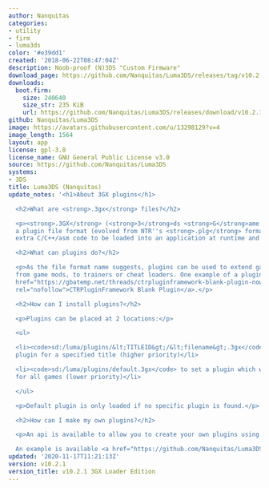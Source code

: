 ```yaml
---
author: Nanquitas
categories:
- utility
- firm
- luma3ds
color: '#e39dd1'
created: '2018-06-22T08:47:04Z'
description: Noob-proof (N)3DS "Custom Firmware"
download_page: https://github.com/Nanquitas/Luma3DS/releases/tag/v10.2.1
downloads:
  boot.firm:
    size: 240640
    size_str: 235 KiB
    url: https://github.com/Nanquitas/Luma3DS/releases/download/v10.2.1/boot.firm
github: Nanquitas/Luma3DS
image: https://avatars.githubusercontent.com/u/13298129?v=4
image_length: 1564
layout: app
license: gpl-3.0
license_name: GNU General Public License v3.0
source: https://github.com/Nanquitas/Luma3DS
systems:
- 3DS
title: Luma3DS (Nanquitas)
update_notes: '<h1>About 3GX plugins</h1>

  <h2>What are <strong>.3gx</strong> files?</h2>

  <p><strong>.3GX</strong> (<strong>3</strong>ds <strong>G</strong>ame e<strong>X</strong>tension)  is
  a plugin file format (evolved from NTR''s <strong>.plg</strong> format) which allows
  extra C/C++/asm code to be loaded into an application at runtime and then executed.</p>

  <h2>What can plugins do?</h2>

  <p>As the file format name suggests, plugins can be used to extend game functionality,
  from game mods, to trainers or cheat loaders. One example of a plugin is the <a
  href="https://gbatemp.net/threads/ctrpluginframework-blank-plugin-now-with-action-replay.487729/"
  rel="nofollow">CTRPluginFramework Blank Plugin</a>.</p>

  <h2>How can I install plugins?</h2>

  <p>Plugins can be placed at 2 locations:</p>

  <ul>

  <li><code>sd:/luma/plugins/&lt;TITLEID&gt;/&lt;filename&gt;.3gx</code> to set a
  plugin for a specified title (higher priority)</li>

  <li><code>sd:/luma/plugins/default.3gx</code> to set a plugin which would be loaded
  for all games (lower priority)</li>

  </ul>

  <p>Default plugin is only loaded if no specific plugin is found.</p>

  <h2>How can I make my own plugins?</h2>

  <p>An api is available to allow you to create your own plugins using a menu easily.<br>

  An example is available <a href="https://github.com/Nanquitas/Luma3DS-Plugin-sample">here</a>.</p>'
updated: '2020-11-17T11:21:13Z'
version: v10.2.1
version_title: v10.2.1 3GX Loader Edition
---
```

